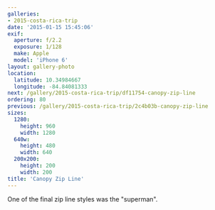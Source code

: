 ```yaml
---
galleries:
- 2015-costa-rica-trip
date: '2015-01-15 15:45:06'
exif:
  aperture: f/2.2
  exposure: 1/128
  make: Apple
  model: 'iPhone 6'
layout: gallery-photo
location:
  latitude: 10.34984667
  longitude: -84.84081333
next: /gallery/2015-costa-rica-trip/df11754-canopy-zip-line
ordering: 80
previous: /gallery/2015-costa-rica-trip/2c4b03b-canopy-zip-line
sizes:
  1280:
    height: 960
    width: 1280
  640w:
    height: 480
    width: 640
  200x200:
    height: 200
    width: 200
title: 'Canopy Zip Line'
---
```


One of the final zip line styles was the "superman".
